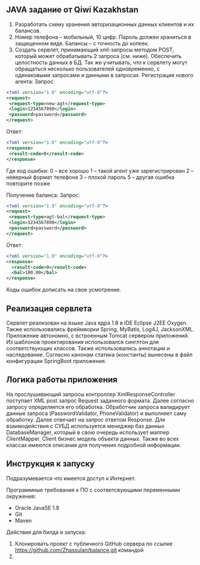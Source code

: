 ## JAVA задание от Qiwi Kazakhstan

1.	Разработать схему хранения авторизационных данных клиентов и их балансов.
2.	Номер телефона – мобильный, 10 цифр. Пароль должен храниться в защищенном виде. Балансы – с точность до копеек. 
3. Создать сервлет, принимающий xml-запросы методом POST, который может обрабатывать 2 запроса (см. ниже). Обеспечить целостность данных в БД. Так же учитывать, что к сервлету могут обращаться несколько  пользователей одновременно, с одинаковыми запросами и данными в запросах.
 Регистрация нового агента:
Запрос:
```xml
<?xml version="1.0" encoding="utf-8"?>
<request>
 <request-type>new-agt</request-type>
 <login>1234567890</login> 
 <password>password</password> 
</request>
```
Ответ:
```xml 
<?xml version="1.0" encoding="utf-8"?>
<response>
 <result-code>0</result-code>
</response>
```
Где код ошибки:
 0  – все хорошо
 1  – такой агент уже  зарегистрирован
 2 – неверный формат телефона
 3 – плохой пароль
 5 – другая ошибка повторите позже

Получение баланса:
Запрос:
```xml
<?xml version="1.0" encoding="utf-8"?>
<request>
 <request-type>agt-bal</request-type>
 <login>1234567890</login> 
 <password>password</password> 
</request>
```
Ответ:
```xml
<?xml version="1.0" encoding="utf-8"?>
<response>
  <result-code>0</result-code>
  <bal>100.00</bal>
</response>
```
Коды ошибок дописать на свое усмотрение.

## Реализация сервлета

Сервлет реализован на языке Java ядра 1.8 в IDE Eclipse J2EE Oxygen. Также использовались фреймворки Spring, MyBatis, Log4J, JacksonXML. Приложение автономно, с встроенным Tomcat сервером приложений. Из шаблонов проектирования использовался синглтон для соответствующих классов. Также использовались аннотации и наследование. Согласно канонам статика (константы) вынесены в файл конфигурации SpringBoot приложения.

## Логика работы приложения

На прослушивающий запросы контроллер XmlResponseController поступает XML post запрос Request заданного формата. Далее согласно запросу определяется его обработка. Обработчик запроса валидирует данные запроса (PasswordValidator, PhoneValidator) и выполняет саму обработку. Далее отвечает на запрос ответом Response. Для взаимодействия с СУБД используется менеджер баз данных DatabaseManager, который в свою очередь использует маппер ClientMapper. Client бизнес модель объекта данных. Также во всех классах имеются описания для получения подробной информации.

## Инструкция к запуску

Подразумевается что имеется доступ к Интернет.

Программные требования к ПО с соответсвующими переменными окружения:
- Oracle JavaSE 1.8
- Git
- Maven

Действия для билда и запуска:
1. Клонировать проект с публичного GitHub сервера по ссылке https://github.com/Zhassulan/balance.git командой 
2. 